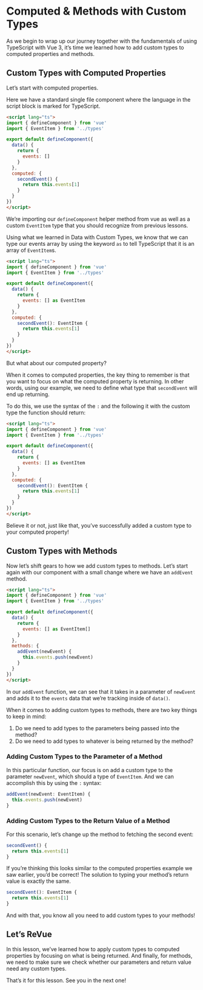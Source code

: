 # Computed & Methods with Custom Types

As we begin to wrap up our journey together with the fundamentals of using TypeScript with Vue 3, it’s time we learned how to add custom types to computed properties and methods.

## Custom Types with Computed Properties

Let’s start with computed properties.

Here we have a standard single file component where the language in the script block is marked for TypeScript.

```html
<script lang="ts">
import { defineComponent } from 'vue'
import { EventItem } from '../types'

export default defineComponent({
  data() {
    return {
      events: []
    }
  },
  computed: {
    secondEvent() {
      return this.events[1]
    }
  }
})
</script>
```

We’re importing our `defineComponent` helper method from vue as well as a custom `EventItem` type that you should recognize from previous lessons.

Using what we learned in Data with Custom Types, we know that we can type our events array by using the keyword `as` to tell TypeScript that it is an array of `EventItem`s.

```html
<script lang="ts">
import { defineComponent } from 'vue'
import { EventItem } from '../types'

export default defineComponent({
  data() {
    return {
      events: [] as EventItem
    }
  },
  computed: {
    secondEvent(): EventItem {
      return this.events[1]
    }
  }
})
</script>
```

But what about our computed property?

When it comes to computed properties, the key thing to remember is that you want to focus on what the computed property is returning. In other words, using our example, we need to define what type that `secondEvent` will end up returning.

To do this, we use the syntax of the `:` and the following it with the custom type the function should return:

```html
<script lang="ts">
import { defineComponent } from 'vue'
import { EventItem } from '../types'

export default defineComponent({
  data() {
    return {
      events: [] as EventItem
    }
  },
  computed: {
    secondEvent(): EventItem {
      return this.events[1]
    }
  }
})
</script>
```

Believe it or not, just like that, you’ve successfully added a custom type to your computed property!

## Custom Types with Methods

Now let’s shift gears to how we add custom types to methods. Let’s start again with our component with a small change where we have an `addEvent` method.

```html
<script lang="ts">
import { defineComponent } from 'vue'
import { EventItem } from '../types'

export default defineComponent({
  data() {
    return {
      events: [] as EventItem[]
    }
  },
  methods: {
    addEvent(newEvent) {
      this.events.push(newEvent)
    }
  }
})
</script>
```

In our `addEvent` function, we can see that it takes in a parameter of `newEvent` and adds it to the `events` data that we’re tracking inside of `data()`.

When it comes to adding custom types to methods, there are two key things to keep in mind:

1. Do we need to add types to the parameters being passed into the method?
2. Do we need to add types to whatever is being returned by the method?

### Adding Custom Types to the Parameter of a Method

In this particular function, our focus is on add a custom type to the parameter `newEvent`, which should a type of `EventItem`. And we can accomplish this by using the `:` syntax:

```typescript
addEvent(newEvent: EventItem) {
  this.events.push(newEvent)
}
```

### Adding Custom Types to the Return Value of a Method

For this scenario, let’s change up the method to fetching the second event:

```typescript
secondEvent() {
  return this.events[1]
}
```

If you’re thinking this looks similar to the computed properties example we saw earlier, you’d be correct! The solution to typing your method’s return value is exactly the same.

```typescript
secondEvent(): EventItem {
  return this.events[1]
}
```

And with that, you know all you need to add custom types to your methods!

## Let’s ReVue

In this lesson, we’ve learned how to apply custom types to computed properties by focusing on what is being returned. And finally, for methods, we need to make sure we check whether our parameters and return value need any custom types.

That’s it for this lesson. See you in the next one!